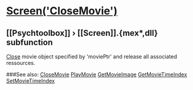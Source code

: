 # [Screen('CloseMovie')](Screen-CloseMovie) 
## [[Psychtoolbox]] &#8250; [[Screen]].{mex*,dll} subfunction


[Close](Close) movie object specified by 'moviePtr' and release all associated  
ressources.  


###See also:
[CloseMovie](Screen-CloseMovie) [PlayMovie](Screen-PlayMovie) [GetMovieImage](Screen-GetMovieImage) [GetMovieTimeIndex](Screen-GetMovieTimeIndex) [SetMovieTimeIndex](Screen-SetMovieTimeIndex)
